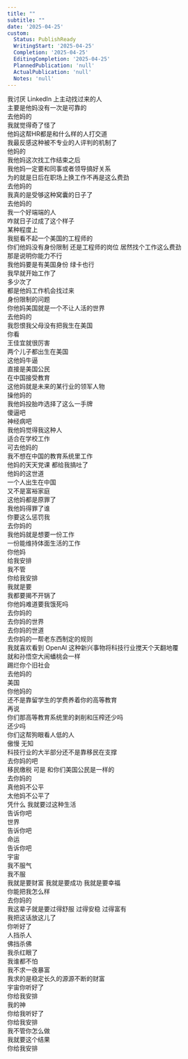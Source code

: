 ```yaml
---
title: ""
subtitle: ""
date: '2025-04-25'
custom:
  Status: PublishReady
  WritingStart: '2025-04-25'
  Completion: '2025-04-25'
  EditingCompletion: '2025-04-25'
  PlannedPublication: 'null'
  ActualPublication: 'null'
  Notes: 'null'
---        
```

我讨厌 LinkedIn 上主动找过来的人        
主要是他妈没有一次是可靠的        
去他妈的          
我就觉得奇了怪了        
他妈这帮HR都是和什么样的人打交道        
我最反感这种被不专业的人评判的机制了        
他妈的          
我他妈这次找工作结束之后        
我他妈一定要和同事或者领导搞好关系        
为的就是日后在职场上换工作不再是这么费劲        
去他妈的          
我真的是受够这种窝囊的日子了        
去他妈的        
我一个好端端的人        
咋就日子过成了这个样子          
某种程度上        
我挺看不起一个美国的工程师的        
你们他妈没有身份限制 还是工程师的岗位 居然找个工作这么费劲        
那是说明你能力不行        
我他妈要是有美国身份 绿卡也行        
我早就开始工作了        
多少次了        
都是他妈工作机会找过来        
身份限制的问题        
你他妈美国就是一个不让人活的世界        
去他妈的        
我怨恨我父母没有把我生在美国          
你看        
王佳宜就很厉害        
两个儿子都出生在美国        
这他妈牛逼        
直接是美国公民        
在中国接受教育        
这他妈就是未来的某行业的领军人物        
操他妈的        
我他妈投胎咋选择了这么一手牌        
傻逼吧        
神经病吧          
我他妈觉得我这种人        
适合在学校工作        
可去他妈的        
我不想在中国的教育系统里工作        
他妈的天天党课 都给我搞吐了          
他妈的这世道        
一个人出生在中国        
又不是富裕家庭        
这他妈都是原罪了          
我他妈得罪了谁        
你要这么惩罚我        
去你妈的          
我他妈就是想要一份工作        
一份能维持体面生活的工作        
你他妈        
给我安排        
我不管        
你给我安排        
我就是要        
我都要揭不开锅了        
你他妈难道要我饿死吗          
去你妈的        
去你妈的世界        
去你妈的世道        
去你妈的一帮老东西制定的规则          
我就喜欢看到 OpenAI 这种新兴事物将科技行业搅天个天翻地覆        
就和孙悟空大闹蟠桃会一样        
踢烂你个旧社会        
去他妈的          
美国        
你他妈的        
还不是靠留学生的学费养着你的高等教育        
再说        
你们那高等教育系统里的剥削和压榨还少吗        
还少吗          
你们这帮狗眼看人低的人        
傲慢 无知        
科技行业的大半部分还不是靠移民在支撑        
去你妈的吧        
移民缴税 可是 和你们美国公民是一样的        
去你妈的        
真他妈不公平        
太他妈不公平了        
凭什么 我就要过这种生活          
告诉你吧        
世界        
告诉你吧        
命运        
告诉你吧        
宇宙        
我不服气        
我不服          
我就是要财富 我就是要成功 我就是要幸福        
你能把我怎么样          
去你妈的          
我这辈子就是要过得舒服 过得安稳 过得富有        
我把这话放这儿了        
你听好了          
人挡杀人        
佛挡杀佛          
我杀红眼了        
我谁都不怕          
我不求一夜暴富        
我求的是稳定长久的源源不断的财富          
宇宙你听好了        
你给我安排        
我的神        
你给我听好了        
你给我安排        
我不管你怎么做        
我就要这个结果        
你给我安排          
      